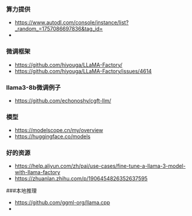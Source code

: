 ### 算力提供
- https://www.autodl.com/console/instance/list?_random_=1757086697836&tag_id=
- 

### 微调框架
- https://github.com/hiyouga/LLaMA-Factory/
- https://github.com/hiyouga/LLaMA-Factory/issues/4614


### llama3-8b微调例子
- https://github.com/echonoshy/cgft-llm/



### 模型
- https://modelscope.cn/my/overview
- https://huggingface.co/models


### 好的资源
- https://help.aliyun.com/zh/pai/use-cases/fine-tune-a-llama-3-model-with-llama-factory
- https://zhuanlan.zhihu.com/p/1906454826352637595


###本地推理
- https://github.com/ggml-org/llama.cpp
- 
